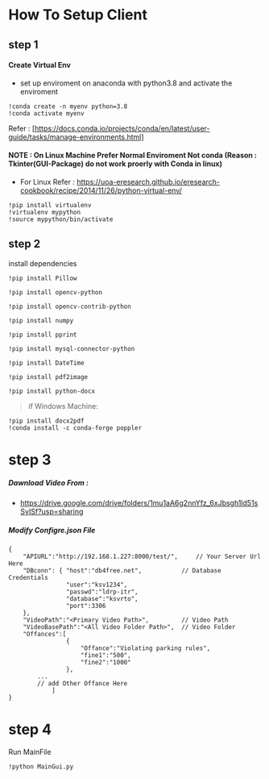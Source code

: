 # How To Setup Client
## step 1
#### Create Virtual Env 
* set up enviroment on anaconda with python3.8 and activate the enviroment
```
!conda create -n myenv python=3.8 
!conda activate myenv
```
Refer : [https://docs.conda.io/projects/conda/en/latest/user-guide/tasks/manage-environments.html]

#### NOTE : On Linux Machine Prefer Normal Enviroment Not conda (Reason : Tkinter(GUI-Package) do not work proerly with Conda in linux)
* For Linux Refer : https://uoa-eresearch.github.io/eresearch-cookbook/recipe/2014/11/26/python-virtual-env/
```
!pip install virtualenv
!virtualenv mypython
!source mypython/bin/activate
```

## step 2
install dependencies
```
!pip install Pillow

!pip install opencv-python

!pip install opencv-contrib-python

!pip install numpy

!pip install pprint

!pip install mysql-connector-python

!pip install DateTime

!pip install pdf2image

!pip install python-docx
```
> if Windows Machine:
```
!pip install docx2pdf
!conda install -c conda-forge poppler
```
# step 3
##### Dawnload Video From : 
* https://drive.google.com/drive/folders/1mu1aA6g2nnYfz_6xJbsgh1ld51sSyISf?usp=sharing
##### Modify Configre.json File
```
{
	"APIURL":"http://192.168.1.227:8000/test/",     // Your Server Url Here
	"DBconn": {	"host":"db4free.net",           // Database Credentials
				"user":"ksv1234",
				"passwd":"ldrp-itr",
				"database":"ksvrto",
				"port":3306
	},
	"VideoPath":"<Primary Video Path>",         // Video Path
	"VideoBasePath":"<All Video Folder Path>",  // Video Folder
	"Offances":[ 
				{	
					"Offance":"Violating parking rules",	
					"fine1":"500",
					"fine2":"1000"		
				},
        ...
        // add Other Offance Here
			]	
}
```


# step 4 
Run MainFile

```
!python MainGui.py
``` 
